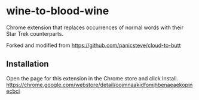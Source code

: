 wine-to-blood-wine
=============

Chrome extension that replaces occurrences of normal words with their Star Trek counterparts.

Forked and modified from https://github.com/panicsteve/cloud-to-butt


Installation
------------

Open the page for this extension in the Chrome store and click Install.
https://chrome.google.com/webstore/detail/oojmnaakidfomjhbenaeaekopinecbci
